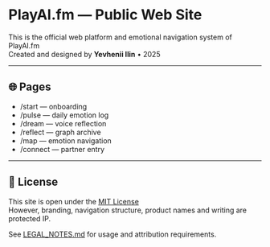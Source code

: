 # PlayAI.fm — Public Web Site

This is the official web platform and emotional navigation system of PlayAI.fm  
Created and designed by **Yevhenii Ilin** • 2025

---

## 🌐 Pages

- /start — onboarding
- /pulse — daily emotion log
- /dream — voice reflection
- /reflect — graph archive
- /map — emotion navigation
- /connect — partner entry

---

## 📄 License

This site is open under the [MIT License](./LICENSE)  
However, branding, navigation structure, product names and writing are protected IP.

See [LEGAL_NOTES.md](./LEGAL_NOTES.md) for usage and attribution requirements.
